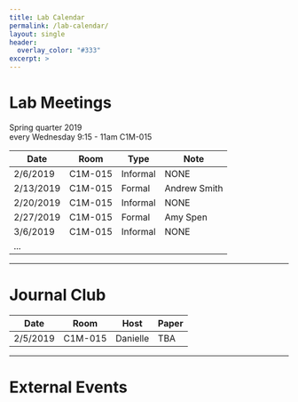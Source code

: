 ```yaml
---
title: Lab Calendar
permalink: /lab-calendar/
layout: single
header:
  overlay_color: "#333"
excerpt: >
---
```


# Lab Meetings
Spring quarter 2019 <br />
<i class="fas fa-calendar-check"></i> every Wednesday
<i class="fas fa-clock"> </i>  9:15 - 11am
<i class="fas fa-map-marker-alt"></i> C1M-015

| Date        | Room   | Type  | Note |
| ----------- |--------| ------| -------|
| 2/6/2019    | C1M-015 | Informal | NONE |
| 2/13/2019   | C1M-015 | Formal | Andrew Smith |
| 2/20/2019   | C1M-015 | Informal | NONE |
| 2/27/2019   | C1M-015 | Formal | Amy Spen |
| 3/6/2019    | C1M-015 | Informal | NONE |
| ...    |  |  |  |

---

# Journal Club

| Date        | Room   | Host  | Paper |
| ----------- |--------| ------| ------|
| 2/5/2019    | C1M-015 | Danielle | TBA |

---

# External Events